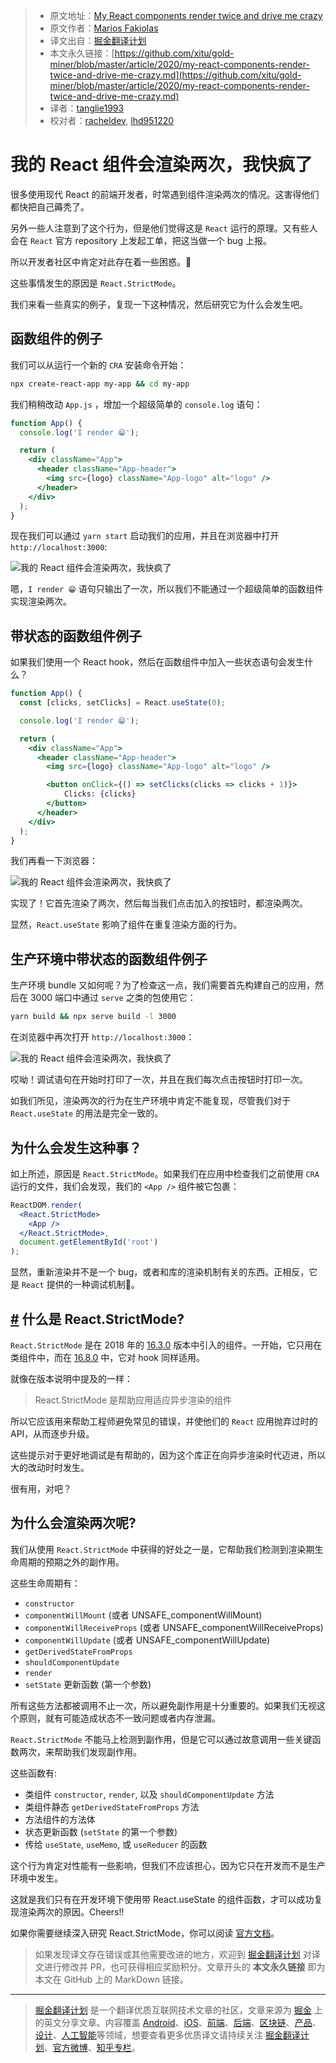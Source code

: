 > * 原文地址：[My React components render twice and drive me crazy](https://mariosfakiolas.com/blog/my-react-components-render-twice-and-drive-me-crazy/)
> * 原文作者：[Marios Fakiolas](https://mariosfakiolas.com/)
> * 译文出自：[掘金翻译计划](https://github.com/xitu/gold-miner)
> * 本文永久链接：[https://github.com/xitu/gold-miner/blob/master/article/2020/my-react-components-render-twice-and-drive-me-crazy.md](https://github.com/xitu/gold-miner/blob/master/article/2020/my-react-components-render-twice-and-drive-me-crazy.md)
> * 译者：[tanglie1993](https://github.com/tanglie1993)
> * 校对者：[racheldev](https://github.com/racheldev), [lhd951220](https://github.com/lhd951220)

# 我的 React 组件会渲染两次，我快疯了

很多使用现代 React 的前端开发者，时常遇到组件渲染两次的情况。这害得他们都快把自己薅秃了。

另外一些人注意到了这个行为，但是他们觉得这是 `React` 运行的原理。又有些人会在 `React` 官方 repository 上发起工单，把这当做一个 bug 上报。

所以开发者社区中肯定对此存在着一些困惑。😬

这些事情发生的原因是 `React.StrictMode`。

我们来看一些真实的例子，复现一下这种情况，然后研究它为什么会发生吧。

## 函数组件的例子

我们可以从运行一个新的 `CRA` 安装命令开始：

```bash
npx create-react-app my-app && cd my-app

```

我们稍稍改动 `App.js` ，增加一个超级简单的 `console.log` 语句：

```jsx
function App() {
  console.log('I render 😁');

  return (
    <div className="App">
      <header className="App-header">
        <img src={logo} className="App-logo" alt="logo" />
      </header>
    </div>
  );
}
```

现在我们可以通过 `yarn start` 启动我们的应用，并且在浏览器中打开 `http://localhost:3000`:

![我的 React 组件会渲染两次，我快疯了](https://d33wubrfki0l68.cloudfront.net/78209eaf74cbe91d5550a535981e6f4aa460985c/410d0/uploads/my-react-components-render-twice-and-drive-me-crazy-1.gif)

嗯，`I render 😁` 语句只输出了一次，所以我们不能通过一个超级简单的函数组件实现渲染两次。

## 带状态的函数组件例子

如果我们使用一个 React hook，然后在函数组件中加入一些状态语句会发生什么？

```jsx
function App() {
  const [clicks, setClicks] = React.useState(0);

  console.log('I render 😁');

  return (
    <div className="App">
      <header className="App-header">
        <img src={logo} className="App-logo" alt="logo" />

        <button onClick={() => setClicks(clicks => clicks + 1)}>
            Clicks: {clicks}
        </button>
      </header>
    </div>
  );
}

```

我们再看一下浏览器：

![我的 React 组件会渲染两次，我快疯了](https://d33wubrfki0l68.cloudfront.net/2db0d90efee738447ab91895cbf7d210d5bcc160/c47b8/uploads/my-react-components-render-twice-and-drive-me-crazy-2.gif)

实现了！它首先渲染了两次，然后每当我们点击加入的按钮时，都渲染两次。

显然，`React.useState` 影响了组件在重复渲染方面的行为。

## 生产环境中带状态的函数组件例子

生产环境 bundle 又如何呢？为了检查这一点，我们需要首先构建自己的应用，然后在 3000 端口中通过 `serve` 之类的包使用它：

```bash
yarn build && npx serve build -l 3000

```

在浏览器中再次打开 `http://localhost:3000`：

![我的 React 组件会渲染两次，我快疯了](https://d33wubrfki0l68.cloudfront.net/5984fc8b95768e6bb1b073880dedfe04c148563c/ee899/uploads/my-react-components-render-twice-and-drive-me-crazy-3.gif)

哎呦！调试语句在开始时打印了一次，并且在我们每次点击按钮时打印一次。

如我们所见，渲染两次的行为在生产环境中肯定不能复现，尽管我们对于 `React.useState` 的用法是完全一致的。

## 为什么会发生这种事？

如上所述，原因是 `React.StrictMode`。如果我们在应用中检查我们之前使用 `CRA` 运行的文件，我们会发现，我们的 `<App />` 组件被它包裹： 

```jsx
ReactDOM.render(
  <React.StrictMode>
    <App />
  </React.StrictMode>,
  document.getElementById('root')
);

```

显然，重新渲染并不是一个 bug，或者和库的渲染机制有关的东西。正相反，它是 `React` 提供的一种调试机制🤗。

## [#](/blog/my-react-components-render-twice-and-drive-me-crazy#what-is-reactstrictmode) 什么是 React.StrictMode?

`React.StrictMode` 是在 2018 年的 [16.3.0](https://github.com/facebook/react/releases/tag/v16.3.0) 版本中引入的组件。一开始，它只用在类组件中，而在 [16.8.0](https://github.com/facebook/react/releases/tag/v16.8.0) 中，它对 hook 同样适用。

就像在版本说明中提及的一样：

> React.StrictMode 是帮助应用适应异步渲染的组件

所以它应该用来帮助工程师避免常见的错误，并使他们的 `React` 应用抛弃过时的 API，从而逐步升级。

这些提示对于更好地调试是有帮助的，因为这个库正在向异步渲染时代迈进，所以大的改动时时发生。

很有用，对吧？

## 为什么会渲染两次呢?

我们从使用 `React.StrictMode` 中获得的好处之一是，它帮助我们检测到渲染期生命周期的预期之外的副作用。

这些生命周期有：

* `constructor`
* `componentWillMount` (或者 UNSAFE_componentWillMount)
* `componentWillReceiveProps` (或者 UNSAFE_componentWillReceiveProps)
* `componentWillUpdate` (或者 UNSAFE_componentWillUpdate)
* `getDerivedStateFromProps`
* `shouldComponentUpdate`
* `render`
* `setState` 更新函数 (第一个参数)

所有这些方法都被调用不止一次，所以避免副作用是十分重要的。如果我们无视这个原则，就有可能造成状态不一致问题或者内存泄漏。

`React.StrictMode` 不能马上检测到副作用，但是它可以通过故意调用一些关键函数两次，来帮助我们发现副作用。

这些函数有:

* 类组件 `constructor`, `render`, 以及 `shouldComponentUpdate` 方法
* 类组件静态 `getDerivedStateFromProps` 方法
* 方法组件的方法体
* 状态更新函数 (`setState` 的第一个参数)
* 传给 `useState`, `useMemo`, 或 `useReducer` 的函数

这个行为肯定对性能有一些影响，但我们不应该担心，因为它只在开发而不是生产环境中发生。

这就是我们只有在开发环境下使用带 React.useState 的组件函数，才可以成功复现渲染两次的原因。Cheers!!

如果你需要继续深入研究 React.StrictMode，你可以阅读 [官方文档](https://reactjs.org/docs/strict-mode.html)。

> 如果发现译文存在错误或其他需要改进的地方，欢迎到 [掘金翻译计划](https://github.com/xitu/gold-miner) 对译文进行修改并 PR，也可获得相应奖励积分。文章开头的 **本文永久链接** 即为本文在 GitHub 上的 MarkDown 链接。

---

> [掘金翻译计划](https://github.com/xitu/gold-miner) 是一个翻译优质互联网技术文章的社区，文章来源为 [掘金](https://juejin.im) 上的英文分享文章。内容覆盖 [Android](https://github.com/xitu/gold-miner#android)、[iOS](https://github.com/xitu/gold-miner#ios)、[前端](https://github.com/xitu/gold-miner#前端)、[后端](https://github.com/xitu/gold-miner#后端)、[区块链](https://github.com/xitu/gold-miner#区块链)、[产品](https://github.com/xitu/gold-miner#产品)、[设计](https://github.com/xitu/gold-miner#设计)、[人工智能](https://github.com/xitu/gold-miner#人工智能)等领域，想要查看更多优质译文请持续关注 [掘金翻译计划](https://github.com/xitu/gold-miner)、[官方微博](http://weibo.com/juejinfanyi)、[知乎专栏](https://zhuanlan.zhihu.com/juejinfanyi)。
